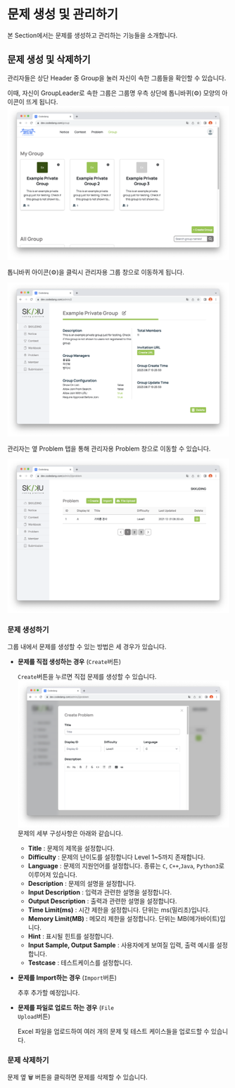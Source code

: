 # 문제 생성 및 관리하기
본 Section에서는 문제를 생성하고 관리하는 기능들을 소개합니다.

## 문제 생성 및 삭제하기
관리자들은 상단 Header 중 Group을 눌러 자신이 속한 그룹들을 확인할 수 있습니다.

이때, 자신이 GroupLeader로 속한 그룹은 그룹명 우측 상단에 톱니바퀴(⚙️) 모양의 아이콘이 뜨게 됩니다.
![My Groups](pic/myGroup.png)

톱니바퀴 아이콘(⚙️)을 클릭시 관리자용 그룹 창으로 이동하게 됩니다.

![Group Config](pic/group-detail.png) 

관리자는 옆 Problem 탭을 통해 관리자용 Problem 창으로 이동할 수 있습니다. 

![Problem Create](pic/problem-create.png) 

### 문제 생성하기

그룹 내에서 문제를 생성할 수 있는 방법은 세 경우가 있습니다.

- __문제를 직접 생성하는 경우__ (<code>Create</code>버튼)

  <code>Create</code>버튼을 누르면 직접 문제를 생성할 수 있습니다.
  ![Problem Create](pic/problem-create-detail.png) 
  문제의 세부 구성사항은 아래와 같습니다.
  - __Title__ : 문제의 제목을 설정합니다.
  - __Difficulty__ : 문제의 난이도를 설정합니다 Level 1~5까지 존재합니다.
  - __Language__ : 문제의 지원언어를 설정합니다. 종류는 `C`, `C++`,`Java`, `Python3`로 이루어져 있습니다.
  - __Description__ : 문제의 설명을 설정합니다.
  - __Input Description__ : 입력과 관련한 설명을 설정합니다.
  - __Output Description__ : 출력과 관련한 설명을 설정합니다.
  - __Time Limit(ms)__ : 시간 제한을 설정합니다. 단위는 ms(밀리초)입니다.
  - __Memory Limit(MB)__ : 메모리 제한을 설정합니다. 단위는 MB(메가바이트)입니다.
  - __Hint__ : 표시될 힌트를 설정합니다.
  - __Input Sample, Output Sample__ : 사용자에게 보여질 입력, 출력 예시를 설정합니다.
  - __Testcase__ : 테스트케이스를 설정합니다.

- __문제를 Import하는 경우__ (<code>Import</code>버튼)

  추후 추가할 예정입니다.

- __문제를 파일로 업로드 하는 경우__   (<code>File Upload</code>버튼)

  Excel 파일을 업로드하여 여러 개의 문제 및 테스트 케이스들을 업로드할 수 있습니다.

### 문제 삭제하기

문제 옆 🗑️ 버튼을 클릭하면 문제를 삭제할 수 있습니다. 


